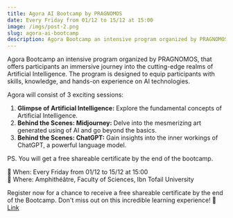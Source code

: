 ```yaml
---
title: Agora AI Bootcamp by PRAGNOMOS
date: Every Friday from 01/12 to 15/12 at 15:00
image: /imgs/post-2.png
slug: agora-ai-bootcamp
description: Agora Bootcamp an intensive program organized by PRAGNOMOS, that offers participants an immersive journey into the cutting-edge realms of Artificial Intelligence.
---
```


Agora Bootcamp an intensive program organized by PRAGNOMOS, that offers participants an immersive journey into the cutting-edge realms of Artificial Intelligence. The program is designed to equip participants with skills, knowledge, and hands-on experience on AI technologies.

Agora will consist of 3 exciting sessions:
1. **Glimpse of Artificial Intelligence:** Explore the fundamental concepts of Artificial Intelligence.
2. **Behind the Scenes: Midjourney:** Delve into the mesmerizing art generated using of AI and go beyond the basics.
3. **Behind the Scenes: ChatGPT:** Gain insights into the inner workings of ChatGPT, a powerful language model.

PS. You will get a free shareable certificate by the end of the bootcamp.

📅 When: Every Friday from 01/12 to 15/12 at 15:00  
📍 Where: Amphithéâtre, Faculty of Sciences, Ibn Tofail University

Register now for a chance to receive a free shareable certificate by the end of the Bootcamp. Don't miss out on this incredible learning experience! 🚀 
[Link](https://docs.google.com/forms/d/e/1FAIpQLScvuyfA3GKB9EQp7e64zqSW1Xqz6uITqszQdDIVSHfTliJ1uQ/viewform?amp;usp=embed_facebook)

